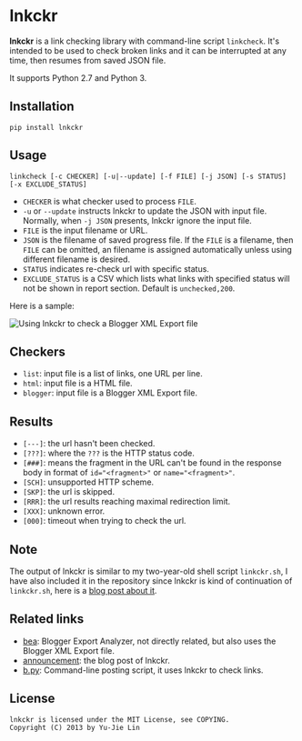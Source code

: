 lnkckr
======

**lnkckr** is a link checking library with command-line script `linkcheck`. It's intended to be used to check broken links and it can be interrupted at any time, then resumes from saved JSON file.

It supports Python 2.7 and Python 3.

Installation
------------

    pip install lnkckr

Usage
-----

    linkcheck [-c CHECKER] [-u|--update] [-f FILE] [-j JSON] [-s STATUS] [-x EXCLUDE_STATUS]

* `CHECKER` is what checker used to process `FILE`.
* `-u` or `--update` instructs lnkckr to update the JSON with input file. Normally, when `-j JSON` presents, lnkckr ignore the input file.
* `FILE` is the input filename or URL.
* `JSON` is the filename of saved progress file. If the `FILE` is a filename, then `FILE` can be omitted, an filename is assigned automatically unless using different filename is desired.
* `STATUS` indicates re-check url with specific status.
* `EXCLUDE_STATUS` is a CSV which lists what links with specified status will not be shown in report section. Default is `unchecked,200`.

Here is a sample:

![Using lnkckr to check a Blogger XML Export file](https://lh5.googleusercontent.com/-JBBe-HVH_0M/URuaB0yeZHI/AAAAAAAAEc8/E6O7uL9gmJI/s800/lnkckr-blogger.png)

Checkers
--------

* `list`: input file is a list of links, one URL per line.
* `html`: input file is a HTML file.
* `blogger`: input file is a Blogger XML Export file.

Results
-------

* `[---]`: the url hasn't been checked.
* `[???]`: where the `???` is the HTTP status code.
* `[###]`: means the fragment in the URL can't be found in the response body in format of `id="<fragment>"` or `name="<fragment>"`.
* `[SCH]`: unsupported HTTP scheme.
* `[SKP]`: the url is skipped.
* `[RRR]`: the url results reaching maximal redirection limit.
* `[XXX]`: unknown error.
* `[000]`: timeout when trying to check the url.

Note
----

The output of lnkckr is similar to my two-year-old shell script `linkckr.sh`, I have also included it in the repository since lnkckr is kind of continuation of `linkckr.sh`, here is a [blog post about it](http://blog.yjl.im/2011/02/link-checker-bash-script-using-xmllint.html).

Related links
-------------

* [bea][]: Blogger Export Analyzer, not directly related, but also uses the Blogger XML Export file.
* [announcement][]: the blog post of lnkckr. 
* [b.py][]: Command-line posting script, it uses lnkckr to check links.

[bea]: https://bitbucket.org/livibetter/bea
[announcement]: http://blog.yjl.im/2013/02/checking-broken-links-with-blogger-xml.html
[b.py]: https://bitbucket.org/livibetter/b.py

License
-------

    lnkckr is licensed under the MIT License, see COPYING.
    Copyright (C) 2013 by Yu-Jie Lin
